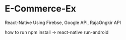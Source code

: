 # E-Commerce-Ex
React-Native Using Firebse, Google API, RajaOngkir API

how to run
npm install -> react-native run-android
